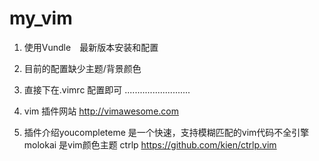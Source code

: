# my_vim
1. 使用Vundle　最新版本安装和配置
2. 目前的配置缺少主题/背景颜色
3. 直接下在.vimrc 配置即可
..........................  
4. vim 插件网站  http://vimawesome.com 

5. 插件介绍youcompleteme 是一个快速，支持模糊匹配的vim代码不全引擎
   molokai 是vim颜色主题
   ctrlp https://github.com/kien/ctrlp.vim 

